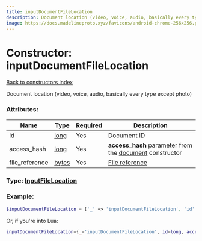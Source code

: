 ```yaml
---
title: inputDocumentFileLocation
description: Document location (video, voice, audio, basically every type except photo)
image: https://docs.madelineproto.xyz/favicons/android-chrome-256x256.png
---
```

# Constructor: inputDocumentFileLocation  
[Back to constructors index](index.md)



Document location (video, voice, audio, basically every type except photo)

### Attributes:

| Name     |    Type       | Required | Description |
|----------|---------------|----------|-------------|
|id|[long](../types/long.md) | Yes|Document ID|
|access\_hash|[long](../types/long.md) | Yes|**access\_hash** parameter from the [document](../constructors/document.md) constructor|
|file\_reference|[bytes](../types/bytes.md) | Yes|[File reference](https://core.telegram.org/api/file_reference)|



### Type: [InputFileLocation](../types/InputFileLocation.md)


### Example:

```php
$inputDocumentFileLocation = ['_' => 'inputDocumentFileLocation', 'id' => long, 'access_hash' => long, 'file_reference' => 'bytes'];
```  


Or, if you're into Lua:

```lua
inputDocumentFileLocation={_='inputDocumentFileLocation', id=long, access_hash=long, file_reference='bytes'}

```



